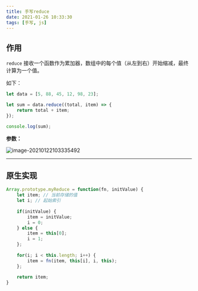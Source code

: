 ```yaml
---
title: 手写reduce
date: 2021-01-26 10:33:30
tags: [手写, js]
---
```



## 作用

`reduce` 接收一个函数作为累加器，数组中的每个值（从左到右）开始缩减，最终计算为一个值。

<!-- more -->

如下：

```js
let data = [5, 88, 45, 12, 98, 23];

let sum = data.reduce((total, item) => {
    return total + item;
});

console.log(sum);
```





**参数：**

![image-20210122103335492](https://i.loli.net/2021/01/22/msbUlTIGrDHgnjM.png)





---



## 原生实现

```js
Array.prototype.myReduce = function(fn, initValue) {
    let item; // 当前存储的值
    let i; // 起始索引
    
    if(initValue) {
        item = initValue;
        i = 0;
    } else {
        item = this[0];
        i = 1;
    };
    
    for(i; i < this.length; i++) {
        item = fn(item, this[i], i, this);
    };
    
    return item;
}
```

